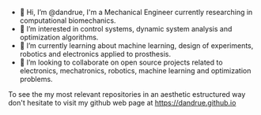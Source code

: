 - 👋 Hi, I’m @dandrue, I'm a Mechanical Engineer currently researching in computational biomechanics.
- 👀 I’m interested in control systems, dynamic system analysis and optimization algorithms.
- 🌱 I’m currently learning about machine learning, design of experiments, robotics and electronics applied to prosthesis.
- 💞️ I’m looking to collaborate on open source projects related to electronics, mechatronics, robotics, machine learning and optimization problems.

To see the my most relevant repositories in an aesthetic estructured way don't hesitate to visit my github web page at https://dandrue.github.io

<!---
dandrue/dandrue is a ✨ special ✨ repository because its `README.md` (this file) appears on your GitHub profile.
You can click the Preview link to take a look at your changes.
--->
